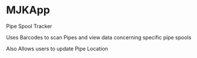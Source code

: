 # MJKApp
Pipe Spool Tracker

Uses Barcodes to scan Pipes and view data concerning specific pipe spools

Also Allows users to update Pipe Location
